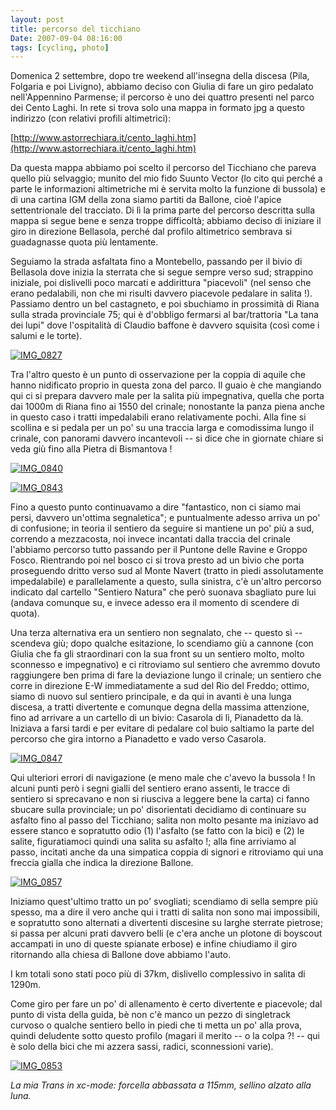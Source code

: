 ```yaml
---
layout: post
title: percorso del ticchiano
Date: 2007-09-04 08:16:00
tags: [cycling, photo]
---
```

 

Domenica 2 settembre, dopo tre weekend all'insegna della discesa (Pila, Folgaria e poi Livigno), abbiamo deciso con Giulia di fare un giro pedalato nell'Appennino Parmense; il percorso è uno dei quattro presenti nel parco dei Cento Laghi. In rete si trova solo una mappa in formato jpg a questo indirizzo (con relativi profili altimetrici):  
  
[http://www.astorrechiara.it/cento_laghi.htm](http://www.astorrechiara.it/cento_laghi.htm)  
  
Da questa mappa abbiamo poi scelto il percorso del Ticchiano che pareva quello più selvaggio; munito del mio fido Suunto Vector (lo cito qui perché a parte le informazioni altimetriche mi è servita molto la funzione di bussola) e di una cartina IGM della zona siamo partiti da Ballone, cioè l'apice settentrionale del tracciato. Di lì la prima parte del percorso descritta sulla mappa si segue bene e senza troppe difficoltà; abbiamo deciso di iniziare il giro in direzione Bellasola, perché dal profilo altimetrico sembrava si guadagnasse quota più lentamente.  
  
Seguiamo la strada asfaltata fino a Montebello, passando per il bivio di Bellasola dove inizia la sterrata che si segue sempre verso sud; strappino iniziale, poi dislivelli poco marcati e addirittura "piacevoli" (nel senso che erano pedalabili, non che mi risulti davvero piacevole pedalare in salita !). Passiamo dentro un bel castagneto, e poi sbuchiamo in prossimità di Riana sulla strada provinciale 75; qui è d'obbligo fermarsi al bar/trattoria "La tana dei lupi" dove l'ospitalità di Claudio baffone è davvero squisita (così come i salumi e le torte).  
  
[![IMG_0827](http://farm2.static.flickr.com/1170/1306233295_7ac4c6047c.jpg)](http://www.flickr.com/photos/aadm/1306233295/)  
  
Tra l'altro questo è un punto di osservazione per la coppia di aquile che hanno nidificato proprio in questa zona del parco. Il guaio è che mangiando qui ci si prepara davvero male per la salita più impegnativa, quella che porta dai 1000m di Riana fino ai 1550 del crinale; nonostante la panza piena anche in questo caso i tratti impedalabili erano relativamente pochi. Alla fine si scollina e si pedala per un po' su una traccia larga e comodissima lungo il crinale, con panorami davvero incantevoli -- si dice che in giornate chiare si veda giù fino alla Pietra di Bismantova !  
  
[![IMG_0840](http://farm2.static.flickr.com/1124/1307120590_4c443dfbaf.jpg)](http://www.flickr.com/photos/aadm/1307120590/)  
  
[![IMG_0843](http://farm2.static.flickr.com/1399/1307123734_9da6361bac.jpg)](http://www.flickr.com/photos/aadm/1307123734/)  
  
Fino a questo punto continuavamo a dire "fantastico, non ci siamo mai persi, davvero un'ottima segnaletica"; e puntualmente adesso arriva un po' di confusione; in teoria il sentiero da seguire si mantiene un po' più a sud, correndo a mezzacosta, noi invece incantati dalla traccia del crinale l'abbiamo percorso tutto passando per il Puntone delle Ravine e Groppo Fosco. Rientrando poi nel bosco ci si trova presto ad un bivio che porta proseguendo dritto verso sud al Monte Navert (tratto in piedi assolutamente impedalabile) e parallelamente a questo, sulla sinistra, c'è un'altro percorso indicato dal cartello "Sentiero Natura" che però suonava sbagliato pure lui (andava comunque su, e invece adesso era il momento di scendere di quota).  
  
Una terza alternativa era un sentiero non segnalato, che -- questo sì -- scendeva giù; dopo qualche esitazione, lo scendiamo giù a cannone (con Giulia che fa gli straordinari con la sua front su un sentiero molto, molto sconnesso e impegnativo) e ci ritroviamo sul sentiero che avremmo dovuto raggiungere ben prima di fare la deviazione lungo il crinale; un sentiero che corre in direzione E-W immediatamente a sud del Rio del Freddo; ottimo, siamo di nuovo sul sentiero principale, e da qui in avanti è una lunga discesa, a tratti divertente e comunque degna della massima attenzione, fino ad arrivare a un cartello di un bivio: Casarola di lì, Pianadetto da là. Iniziava a farsi tardi e per evitare di pedalare col buio saltiamo la parte del percorso che gira intorno a Pianadetto e vado verso Casarola.  
  
[![IMG_0847](http://farm2.static.flickr.com/1171/1306243865_40e4fb6827.jpg)](http://www.flickr.com/photos/aadm/1306243865/)  
  
Qui ulteriori errori di navigazione (e meno male che c'avevo la bussola ! In alcuni punti però i segni gialli del sentiero erano assenti, le tracce di sentiero si sprecavano e non si riusciva a leggere bene la carta) ci fanno sbucare sulla provinciale; un po' disorientati decidiamo di continuare su asfalto fino al passo del Ticchiano; salita non molto pesante ma iniziavo ad essere stanco e sopratutto odio (1) l'asfalto (se fatto con la bici) e (2) le salite, figuratiamoci quindi una salita su asfalto !; alla fine arriviamo al passo, incitati anche da una simpatica coppia di signori e ritroviamo qui una freccia gialla che indica la direzione Ballone.  
  
[![IMG_0857](http://farm2.static.flickr.com/1274/1306249191_d03e92ede5.jpg)](http://www.flickr.com/photos/aadm/1306249191/)  
  
Iniziamo quest'ultimo tratto un po' svogliati; scendiamo di sella sempre più spesso, ma a dire il vero anche qui i tratti di salita non sono mai impossibili, e sopratutto sono alternati a divertenti discesine su larghe sterrate pietrose; si passa per alcuni prati davvero belli (e c'era anche un plotone di boyscout accampati in uno di queste spianate erbose) e infine chiudiamo il giro ritornando alla chiesa di Ballone dove abbiamo l'auto.  
  
I km totali sono stati poco più di 37km, dislivello complessivo in salita di 1290m.  
  
Come giro per fare un po' di allenamento è certo divertente e piacevole; dal punto di vista della guida, bè non c'è manco un pezzo di singletrack curvoso o qualche sentiero bello in piedi che ti metta un po' alla prova, quindi deludente sotto questo profilo (magari il merito -- o la colpa ?! -- qui è solo della bici che mi azzera sassi, radici, sconnessioni varie).  
  
[![IMG_0853](http://farm2.static.flickr.com/1342/1307129272_8987559f56.jpg)](http://www.flickr.com/photos/aadm/1307129272/)  
  
_La mia Trans in xc-mode: forcella abbassata a 115mm, sellino alzato alla luna._ 
